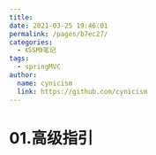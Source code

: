 ```yaml
---
title: 
date: 2021-03-25 19:46:01
permalink: /pages/b7ec27/
categories: 
  - 《SSM》笔记
tags: 
  - springMVC
author: 
  name: cynicism
  link: https://github.com/cynicism
---
```

# 01.高级指引
